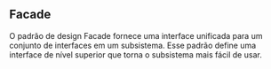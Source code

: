 ## Facade

O padrão de design Facade fornece uma interface unificada para um conjunto de interfaces em um subsistema. Esse padrão define uma interface de nível superior que torna o subsistema mais fácil de usar.